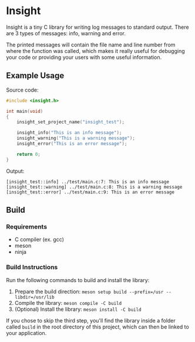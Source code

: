# Insight

Insight is a tiny C library for writing log messages to standard output. There are 3 types of messages: info, warning and error.

The printed messages will contain the file name and line number from where the function was called, which makes it really useful for debugging your code or providing your users with some useful information.

## Example Usage

Source code:
```c
#include <insight.h>

int main(void)
{
    insight_set_project_name("insight_test");

    insight_info("This is an info message");
    insight_warning("This is a warning message");
    insight_error("This is an error message");

    return 0;
}
```

Output:
```
[insight_test::info] ../test/main.c:7: This is an info message
[insight_test::warning] ../test/main.c:8: This is a warning message
[insight_test::error] ../test/main.c:9: This is an error message
```

## Build

### Requirements

 * C compiler (ex. gcc) 
 * meson
 * ninja

### Build Instructions

Run the following commands to build and install the library:

 1. Prepare the build direction: `meson setup build --prefix=/usr --libdir=/usr/lib`
 2. Compile the library: `meson compile -C build`
 3. (Optional) Install the library: `meson install -C build`

If you chose to skip the third step, you'll find the library inside a folder called `build` in the root directory of this project, which can then be linked to your application.
